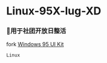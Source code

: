 # Linux-95X-lug-XD 
### 🎉用于社团开放日整活  

fork <a href="https://demo.themesberg.com/windows-95-ui-kit/">Windows 95 UI Kit</a>

`Linux`